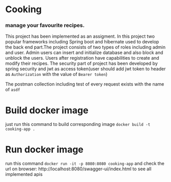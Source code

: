 # Cooking

<h3>manage your favourite recipes.</h3>


This project has been implemented as an assigment. In this project two popular frameworks including Spring boot and
hibernate used to develop the back end part.The project consists of two types of roles including admin and user. Admin
users can insert and initialize database and also block and unblock the users. Users after registration have
capabilities to create and modify their recipes. The security part of project has been developed by spring security and
jwt as access token(user should add jwt token to header as `Authorization` with the value of `Bearer token`)

The postman collection including test of every request exists with the name of `asdf` 

# Build docker image

just run this command to build corresponding image `docker build -t cooking-app .`

# Run docker image

run this command `docker run -it -p 8080:8080 cooking-app` and check the url on
browser: http://localhost:8080/swagger-ui/index.html to see all implemented apis

